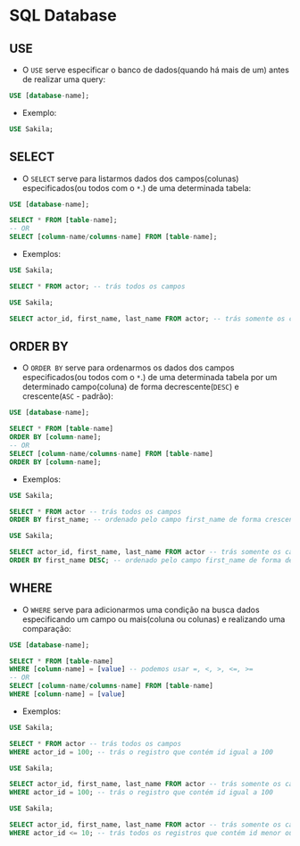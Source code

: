 # SQL Database

## USE

- O `USE` serve especificar o banco de dados(quando há mais de um) antes de realizar uma query:

``` SQL
USE [database-name];
```

- Exemplo:

``` SQL
USE Sakila;
```

## SELECT

- O `SELECT` serve para listarmos dados dos campos(colunas) especificados(ou todos com o `*`.) de uma determinada tabela:

``` SQL
USE [database-name];

SELECT * FROM [table-name];
-- OR
SELECT [column-name/columns-name] FROM [table-name];
```

- Exemplos:

``` SQL
USE Sakila;

SELECT * FROM actor; -- trás todos os campos
```

``` SQL
USE Sakila;

SELECT actor_id, first_name, last_name FROM actor; -- trás somente os campos especificados(actor_id, first_name, last_name)
```

## ORDER BY

- O `ORDER BY` serve para ordenarmos os dados dos campos especificados(ou todos com o `*`.) de uma determinada tabela por um determinado campo(coluna) de forma decrescente(`DESC`) e crescente(`ASC` - padrão):

``` SQL
USE [database-name];

SELECT * FROM [table-name]
ORDER BY [column-name];
-- OR
SELECT [column-name/columns-name] FROM [table-name]
ORDER BY [column-name];
```

- Exemplos:

``` SQL
USE Sakila;

SELECT * FROM actor -- trás todos os campos
ORDER BY first_name; -- ordenado pelo campo first_name de forma crescente(ASC - padrão)
```

``` SQL
USE Sakila;

SELECT actor_id, first_name, last_name FROM actor -- trás somente os campos especificados(actor_id, first_name, last_name)
ORDER BY first_name DESC; -- ordenado pelo campo first_name de forma decrescente(DESC)
```

## WHERE

- O `WHERE` serve para adicionarmos uma condição na busca dados especificando um campo ou mais(coluna ou colunas) e realizando uma comparação:

``` SQL
USE [database-name];

SELECT * FROM [table-name]
WHERE [column-name] = [value] -- podemos usar =, <, >, <=, >=
-- OR
SELECT [column-name/columns-name] FROM [table-name]
WHERE [column-name] = [value] 
```

- Exemplos:

``` SQL
USE Sakila;

SELECT * FROM actor -- trás todos os campos
WHERE actor_id = 100; -- trás o registro que contém id igual a 100
```

``` SQL
USE Sakila;

SELECT actor_id, first_name, last_name FROM actor -- trás somente os campos especificados(actor_id, first_name, last_name)
WHERE actor_id = 100; -- trás o registro que contém id igual a 100
```

``` SQL
USE Sakila;

SELECT actor_id, first_name, last_name FROM actor -- trás somente os campos especificados(actor_id, first_name, last_name)
WHERE actor_id <= 10; -- trás todos os registros que contém id menor ou igual que 10
```
